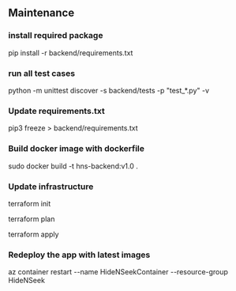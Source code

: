 ## Maintenance

### install required package

pip install -r backend/requirements.txt

### run all test cases

python -m unittest discover -s backend/tests -p "test_*.py" -v

### Update requirements.txt

pip3 freeze > backend/requirements.txt

### Build docker image with dockerfile

sudo docker build -t hns-backend:v1.0 .

### Update infrastructure

terraform init

terraform plan

terraform apply

### Redeploy the app with latest images

az container restart --name HideNSeekContainer --resource-group HideNSeek